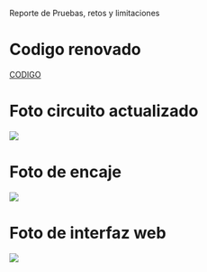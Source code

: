 Reporte de Pruebas, retos y limitaciones

# Codigo renovado

[CODIGO](https://github.com/BrunoXIII-Gav/FDD_1/blob/main/Archivos_de_FDD/Software/Programa_unido.ino)

# Foto circuito actualizado

![](https://github.com/BrunoXIII-Gav/FDD_1/blob/main/Archivos_de_FDD/Imagenes/Imagenes_entregable8/Foto_circuito_renovado.jpg)

# Foto de encaje

![](https://github.com/BrunoXIII-Gav/FDD_1/blob/main/Archivos_de_FDD/Imagenes/Imagenes_entregable8/Foto_de_encaje.jpg)

# Foto de interfaz web

![](https://github.com/BrunoXIII-Gav/FDD_1/blob/main/Archivos_de_FDD/Imagenes/Imagenes_entregable8/Captura_mapa_web.PNG)
